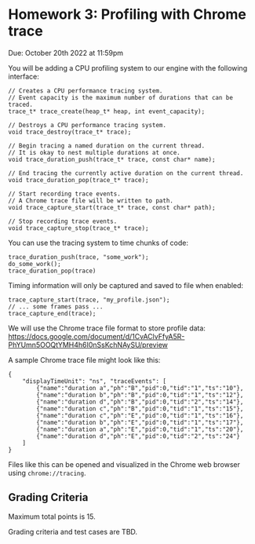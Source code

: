 # Homework 3: Profiling with Chrome trace

Due: October 20th 2022 at 11:59pm

You will be adding a CPU profiling system to our engine with the following interface:

```
// Creates a CPU performance tracing system.
// Event capacity is the maximum number of durations that can be traced.
trace_t* trace_create(heap_t* heap, int event_capacity);

// Destroys a CPU performance tracing system.
void trace_destroy(trace_t* trace);

// Begin tracing a named duration on the current thread.
// It is okay to nest multiple durations at once.
void trace_duration_push(trace_t* trace, const char* name);

// End tracing the currently active duration on the current thread.
void trace_duration_pop(trace_t* trace);

// Start recording trace events.
// A Chrome trace file will be written to path.
void trace_capture_start(trace_t* trace, const char* path);

// Stop recording trace events.
void trace_capture_stop(trace_t* trace);
```

You can use the tracing system to time chunks of code:

```
trace_duration_push(trace, "some_work");
do_some_work();
trace_duration_pop(trace)
```

Timing information will only be captured and saved to file when enabled:

```
trace_capture_start(trace, "my_profile.json");
// ... some frames pass ...
trace_capture_end(trace);
```

We will use the Chrome trace file format to store profile data:
https://docs.google.com/document/d/1CvAClvFfyA5R-PhYUmn5OOQtYMH4h6I0nSsKchNAySU/preview

A sample Chrome trace file might look like this:

```
{
	"displayTimeUnit": "ns", "traceEvents": [
		{"name":"duration a","ph":"B","pid":0,"tid":"1","ts":"10"},
		{"name":"duration b","ph":"B","pid":0,"tid":"1","ts":"12"},
		{"name":"duration d","ph":"B","pid":0,"tid":"2","ts":"14"},
		{"name":"duration c","ph":"B","pid":0,"tid":"1","ts":"15"},
		{"name":"duration c","ph":"E","pid":0,"tid":"1","ts":"16"},
		{"name":"duration b","ph":"E","pid":0,"tid":"1","ts":"17"},
		{"name":"duration a","ph":"E","pid":0,"tid":"1","ts":"20"},
		{"name":"duration d","ph":"E","pid":0,"tid":"2","ts":"24"}
	]
}
```

Files like this can be opened and visualized in the Chrome web browser using `chrome://tracing`.

## Grading Criteria

Maximum total points is 15.

Grading criteria and test cases are TBD.
